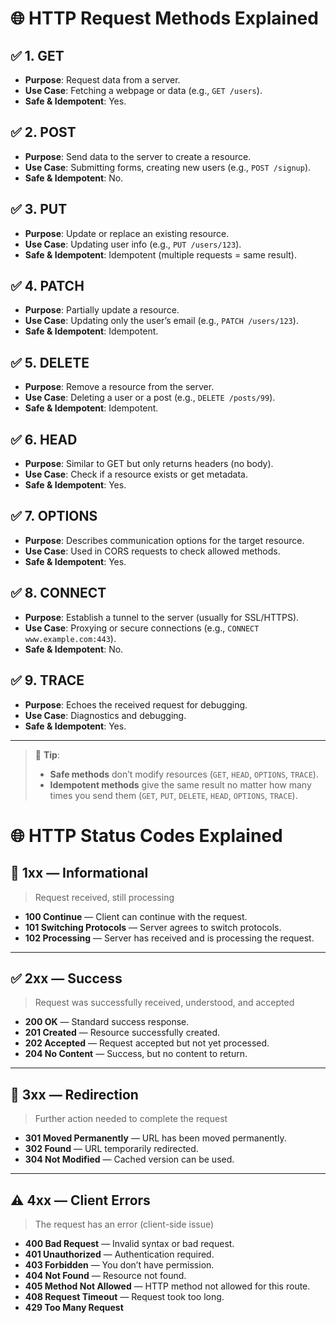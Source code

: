 # 🌐 HTTP Request Methods Explained

## ✅ 1. GET
- **Purpose**: Request data from a server.
- **Use Case**: Fetching a webpage or data (e.g., `GET /users`).
- **Safe & Idempotent**: Yes.

## ✅ 2. POST
- **Purpose**: Send data to the server to create a resource.
- **Use Case**: Submitting forms, creating new users (e.g., `POST /signup`).
- **Safe & Idempotent**: No.

## ✅ 3. PUT
- **Purpose**: Update or replace an existing resource.
- **Use Case**: Updating user info (e.g., `PUT /users/123`).
- **Safe & Idempotent**: Idempotent (multiple requests = same result).

## ✅ 4. PATCH
- **Purpose**: Partially update a resource.
- **Use Case**: Updating only the user’s email (e.g., `PATCH /users/123`).
- **Safe & Idempotent**: Idempotent.

## ✅ 5. DELETE
- **Purpose**: Remove a resource from the server.
- **Use Case**: Deleting a user or a post (e.g., `DELETE /posts/99`).
- **Safe & Idempotent**: Idempotent.

## ✅ 6. HEAD
- **Purpose**: Similar to GET but only returns headers (no body).
- **Use Case**: Check if a resource exists or get metadata.
- **Safe & Idempotent**: Yes.

## ✅ 7. OPTIONS
- **Purpose**: Describes communication options for the target resource.
- **Use Case**: Used in CORS requests to check allowed methods.
- **Safe & Idempotent**: Yes.

## ✅ 8. CONNECT
- **Purpose**: Establish a tunnel to the server (usually for SSL/HTTPS).
- **Use Case**: Proxying or secure connections (e.g., `CONNECT www.example.com:443`).
- **Safe & Idempotent**: No.

## ✅ 9. TRACE
- **Purpose**: Echoes the received request for debugging.
- **Use Case**: Diagnostics and debugging.
- **Safe & Idempotent**: Yes.

---

> 🧠 **Tip**: 
> - **Safe methods** don’t modify resources (`GET`, `HEAD`, `OPTIONS`, `TRACE`).
> - **Idempotent methods** give the same result no matter how many times you send them (`GET`, `PUT`, `DELETE`, `HEAD`, `OPTIONS`, `TRACE`).



# 🌐 HTTP Status Codes Explained

## 📘 1xx — Informational
> Request received, still processing

- **100 Continue** — Client can continue with the request.
- **101 Switching Protocols** — Server agrees to switch protocols.
- **102 Processing** — Server has received and is processing the request.

---

## ✅ 2xx — Success
> Request was successfully received, understood, and accepted

- **200 OK** — Standard success response.
- **201 Created** — Resource successfully created.
- **202 Accepted** — Request accepted but not yet processed.
- **204 No Content** — Success, but no content to return.

---

## 🧠 3xx — Redirection
> Further action needed to complete the request

- **301 Moved Permanently** — URL has been moved permanently.
- **302 Found** — URL temporarily redirected.
- **304 Not Modified** — Cached version can be used.

---

## ⚠️ 4xx — Client Errors
> The request has an error (client-side issue)

- **400 Bad Request** — Invalid syntax or bad request.
- **401 Unauthorized** — Authentication required.
- **403 Forbidden** — You don’t have permission.
- **404 Not Found** — Resource not found.
- **405 Method Not Allowed** — HTTP method not allowed for this route.
- **408 Request Timeout** — Request took too long.
- **429 Too Many Request**
